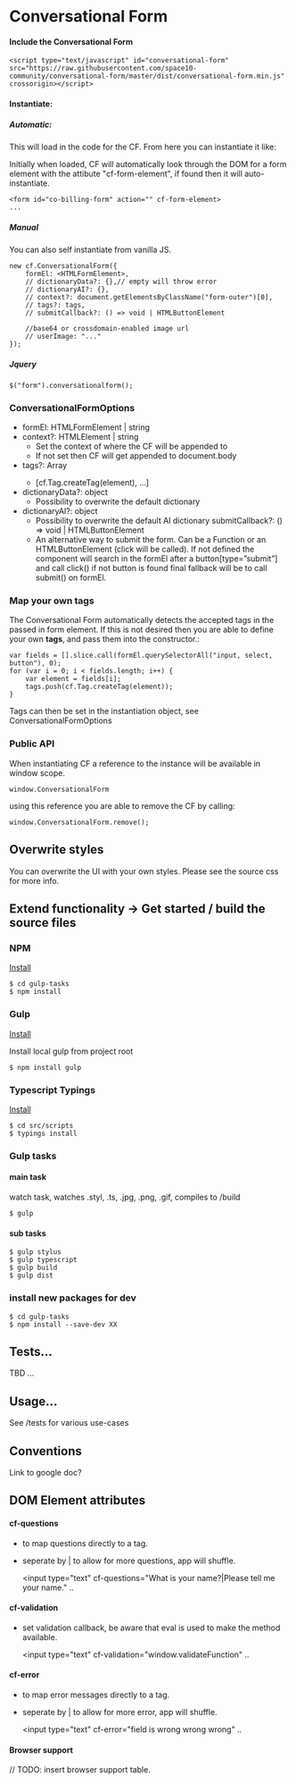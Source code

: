 # Conversational Form


#### Include the Conversational Form

	<script type="text/javascript" id="conversational-form" src="https://raw.githubusercontent.com/space10-community/conversational-form/master/dist/conversational-form.min.js" crossorigin></script>

#### Instantiate:

##### Automatic:
This will load in the code for the CF. From here you can instantiate it like:

Initially when loaded, CF will automatically look through the DOM for a form element with the attibute "cf-form-element", if found then it will auto-instantiate.
	
	<form id="co-billing-form" action="" cf-form-element>
	...


##### Manual
You can also self instantiate from vanilla JS.

	new cf.ConversationalForm({
		formEl: <HTMLFormElement>,
		// dictionaryData?: {},// empty will throw error
		// dictionaryAI?: {},
		// context?: document.getElementsByClassName("form-outer")[0],
		// tags?: tags,
		// submitCallback?: () => void | HTMLButtonElement
		
		//base64 or crossdomain-enabled image url
		// userImage: "..."
	});

##### Jquery

	$("form").conversationalform();


### ConversationalFormOptions
* formEl: HTMLFormElement | string
* context?: HTMLElement | string
	* Set the context of where the CF will be appended to
	* If not set then CF will get appended to document.body
* tags?: Array<ITag>
	* [cf.Tag.createTag(element), ...]
* dictionaryData?: object
	* Possibility to overwrite the default dictionary
* dictionaryAI?: object
	* Possibility to overwrite the default AI dictionary
submitCallback?: () => void | HTMLButtonElement
	* An alternative way to submit the form. Can be a Function or an HTMLButtonElement (click will be called). If not defined the component will search in the formEl after a button[type=”submit”] and call click() if not button is found final fallback will be to call submit() on formEl.


### Map your own tags
The Conversational Form automatically detects the accepted tags in the passed in form element.
If this is not desired then you are able to define your own **tags**, and pass them into the constructor.:

	var fields = [].slice.call(formEl.querySelectorAll("input, select, button"), 0);
	for (var i = 0; i < fields.length; i++) {
		var element = fields[i];
		tags.push(cf.Tag.createTag(element));
	}

Tags can then be set in the instantiation object, see ConversationalFormOptions


### Public API
When instantiating CF a reference to the instance will be available in window scope. 

	window.ConversationalForm

using this reference you are able to remove the CF by calling:

	window.ConversationalForm.remove();


## Overwrite styles
You can overwrite the UI with your own styles. Please see the source css for more info.




## Extend functionality -> Get started / build the source files

### NPM
[Install](http://blog.npmjs.org/post/85484771375/how-to-install-npm)

	$ cd gulp-tasks
	$ npm install


### Gulp
[Install](https://github.com/gulpjs/gulp/blob/master/docs/getting-started.md)

Install local gulp from project root

	$ npm install gulp


### Typescript Typings
[Install](https://github.com/typings/typings)

	$ cd src/scripts
	$ typings install


### Gulp tasks
#### main task
watch task, watches .styl, .ts, .jpg, .png, .gif, compiles to /build

	$ gulp

#### sub tasks

	$ gulp stylus
	$ gulp typescript
	$ gulp build
	$ gulp dist


### install new packages for dev
	
	$ cd gulp-tasks
	$ npm install --save-dev XX


## Tests...
TBD ...

## Usage...
See /tests for various use-cases


## Conventions
Link to google doc?


## DOM Element attributes


#### cf-questions
* to map questions directly to a tag.
* seperate by | to allow for more questions, app will shuffle.

	<input type="text" cf-questions="What is your name?|Please tell me your name." ..

#### cf-validation
* set validation callback, be aware that eval is used to make the method available.

	<input type="text" cf-validation="window.validateFunction" ..

#### cf-error
* to map error messages directly to a tag.
* seperate by | to allow for more error, app will shuffle.

	<input type="text" cf-error="field is wrong wrong wrong" ..

#### Browser support
// TODO: insert browser support table.